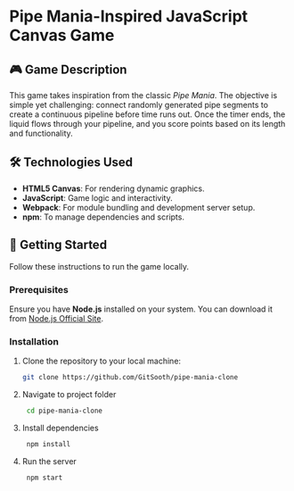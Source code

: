 # Pipe Mania-Inspired JavaScript Canvas Game

## 🎮 Game Description

This game takes inspiration from the classic *Pipe Mania*. The objective is simple yet challenging: connect randomly generated pipe segments to create a continuous pipeline before time runs out. Once the timer ends, the liquid flows through your pipeline, and you score points based on its length and functionality.

## 🛠️ Technologies Used

- **HTML5 Canvas**: For rendering dynamic graphics.
- **JavaScript**: Game logic and interactivity.
- **Webpack**: For module bundling and development server setup.
- **npm**: To manage dependencies and scripts.

## 🚀 Getting Started

Follow these instructions to run the game locally.

### Prerequisites

Ensure you have **Node.js** installed on your system. You can download it from [Node.js Official Site](https://nodejs.org/).

### Installation

1. Clone the repository to your local machine:
   ```bash
   git clone https://github.com/GitSooth/pipe-mania-clone
    ```
   
2. Navigate to project folder
   ```bash
    cd pipe-mania-clone
   ```
   
3. Install dependencies
   ```bash
    npm install
   ```

4. Run the server
   ```bash
    npm start
   ```
